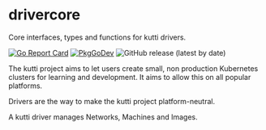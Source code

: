# drivercore
Core interfaces, types and functions for kutti drivers.

[![Go Report Card](https://goreportcard.com/badge/github.com/kuttiproject/drivercore)](https://goreportcard.com/report/github.com/kuttiproject/drivercore)
[![PkgGoDev](https://pkg.go.dev/badge/github.com/kuttiproject/drivercore)](https://pkg.go.dev/github.com/kuttiproject/drivercore)
![GitHub release (latest by date)](https://img.shields.io/github/v/release/kuttiproject/drivercore?include_prereleases)

The kutti project aims to let users create small, non production Kubernetes clusters for learning and development. It aims to allow this on all popular platforms. 

Drivers are the way to make the kutti project platform-neutral.

A kutti driver manages Networks, Machines and Images. 
